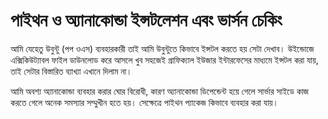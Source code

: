 # পাইথন ও অ্যানাকোন্ডা ইন্সটলেশন এবং ভার্সন চেকিং

আমি যেহেতু উবুন্টু (পপ ওএস) ব্যবহারকারী তাই আমি উবুন্টুতে কিভাবে ইন্সটল করতে হয় সেটা দেখাব। উইন্ডোজে এক্সিকিউট্যাবল ফাইল ডাউনলোড করে আসলে খুব সহজেই গ্রাফিক্যাল ইউজার ইন্টারফেসের মাধ্যমে ইন্সটল করা যায়, তাই সেটার বিস্তারিত ব্যাখ্যা এখানে দিলাম না।

আমি অবশ্য অ্যানাকোন্ডা ব্যবহার করার ঘোর বিরোধী, কারণ অ্যানাকোন্ডা ডিপেন্ডেন্ট হয়ে গেলে সার্ভার সাইডে কাজ করতে গেলে অনেক সমস্যার সম্মুখীন হতে হয়। সেক্ষেত্রে পাইথন প্যাকেজ কিভাবে ব্যবহার করা যায়।

